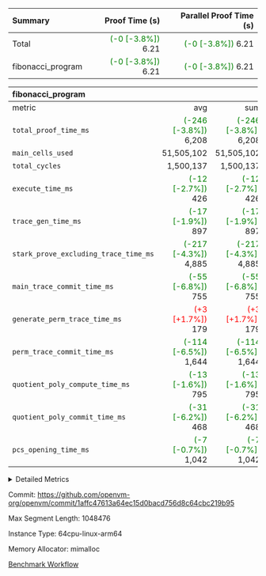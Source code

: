 | Summary | Proof Time (s) | Parallel Proof Time (s) |
|:---|---:|---:|
| Total | <span style='color: green'>(-0 [-3.8%])</span> 6.21 | <span style='color: green'>(-0 [-3.8%])</span> 6.21 |
| fibonacci_program | <span style='color: green'>(-0 [-3.8%])</span> 6.21 | <span style='color: green'>(-0 [-3.8%])</span> 6.21 |


| fibonacci_program |||||
|:---|---:|---:|---:|---:|
|metric|avg|sum|max|min|
| `total_proof_time_ms ` | <span style='color: green'>(-246 [-3.8%])</span> 6,208 | <span style='color: green'>(-246 [-3.8%])</span> 6,208 | <span style='color: green'>(-246 [-3.8%])</span> 6,208 | <span style='color: green'>(-246 [-3.8%])</span> 6,208 |
| `main_cells_used     ` |  51,505,102 |  51,505,102 |  51,505,102 |  51,505,102 |
| `total_cycles        ` |  1,500,137 |  1,500,137 |  1,500,137 |  1,500,137 |
| `execute_time_ms     ` | <span style='color: green'>(-12 [-2.7%])</span> 426 | <span style='color: green'>(-12 [-2.7%])</span> 426 | <span style='color: green'>(-12 [-2.7%])</span> 426 | <span style='color: green'>(-12 [-2.7%])</span> 426 |
| `trace_gen_time_ms   ` | <span style='color: green'>(-17 [-1.9%])</span> 897 | <span style='color: green'>(-17 [-1.9%])</span> 897 | <span style='color: green'>(-17 [-1.9%])</span> 897 | <span style='color: green'>(-17 [-1.9%])</span> 897 |
| `stark_prove_excluding_trace_time_ms` | <span style='color: green'>(-217 [-4.3%])</span> 4,885 | <span style='color: green'>(-217 [-4.3%])</span> 4,885 | <span style='color: green'>(-217 [-4.3%])</span> 4,885 | <span style='color: green'>(-217 [-4.3%])</span> 4,885 |
| `main_trace_commit_time_ms` | <span style='color: green'>(-55 [-6.8%])</span> 755 | <span style='color: green'>(-55 [-6.8%])</span> 755 | <span style='color: green'>(-55 [-6.8%])</span> 755 | <span style='color: green'>(-55 [-6.8%])</span> 755 |
| `generate_perm_trace_time_ms` | <span style='color: red'>(+3 [+1.7%])</span> 179 | <span style='color: red'>(+3 [+1.7%])</span> 179 | <span style='color: red'>(+3 [+1.7%])</span> 179 | <span style='color: red'>(+3 [+1.7%])</span> 179 |
| `perm_trace_commit_time_ms` | <span style='color: green'>(-114 [-6.5%])</span> 1,644 | <span style='color: green'>(-114 [-6.5%])</span> 1,644 | <span style='color: green'>(-114 [-6.5%])</span> 1,644 | <span style='color: green'>(-114 [-6.5%])</span> 1,644 |
| `quotient_poly_compute_time_ms` | <span style='color: green'>(-13 [-1.6%])</span> 795 | <span style='color: green'>(-13 [-1.6%])</span> 795 | <span style='color: green'>(-13 [-1.6%])</span> 795 | <span style='color: green'>(-13 [-1.6%])</span> 795 |
| `quotient_poly_commit_time_ms` | <span style='color: green'>(-31 [-6.2%])</span> 468 | <span style='color: green'>(-31 [-6.2%])</span> 468 | <span style='color: green'>(-31 [-6.2%])</span> 468 | <span style='color: green'>(-31 [-6.2%])</span> 468 |
| `pcs_opening_time_ms ` | <span style='color: green'>(-7 [-0.7%])</span> 1,042 | <span style='color: green'>(-7 [-0.7%])</span> 1,042 | <span style='color: green'>(-7 [-0.7%])</span> 1,042 | <span style='color: green'>(-7 [-0.7%])</span> 1,042 |



<details>
<summary>Detailed Metrics</summary>

| group | num_segments | keygen_time_ms | commit_exe_time_ms |
| --- | --- | --- | --- |
| fibonacci_program | 1 | 342 | 6 | 

| group | air_name | quotient_deg | interactions | constraints |
| --- | --- | --- | --- | --- |
| fibonacci_program | AccessAdapterAir<16> | 2 | 5 | 14 | 
| fibonacci_program | AccessAdapterAir<2> | 2 | 5 | 14 | 
| fibonacci_program | AccessAdapterAir<32> | 2 | 5 | 14 | 
| fibonacci_program | AccessAdapterAir<4> | 2 | 5 | 14 | 
| fibonacci_program | AccessAdapterAir<64> | 2 | 5 | 14 | 
| fibonacci_program | AccessAdapterAir<8> | 2 | 5 | 14 | 
| fibonacci_program | BitwiseOperationLookupAir<8> | 2 | 2 | 4 | 
| fibonacci_program | MemoryMerkleAir<8> | 2 | 4 | 40 | 
| fibonacci_program | PersistentBoundaryAir<8> | 2 | 3 | 6 | 
| fibonacci_program | PhantomAir | 2 | 3 | 5 | 
| fibonacci_program | Poseidon2PeripheryAir<BabyBearParameters>, 1> | 2 | 1 | 286 | 
| fibonacci_program | ProgramAir | 1 | 1 | 4 | 
| fibonacci_program | RangeTupleCheckerAir<2> | 1 | 1 | 4 | 
| fibonacci_program | VariableRangeCheckerAir | 1 | 1 | 4 | 
| fibonacci_program | VmAirWrapper<Rv32BaseAluAdapterAir, BaseAluCoreAir<4, 8> | 2 | 19 | 43 | 
| fibonacci_program | VmAirWrapper<Rv32BaseAluAdapterAir, LessThanCoreAir<4, 8> | 2 | 17 | 39 | 
| fibonacci_program | VmAirWrapper<Rv32BaseAluAdapterAir, ShiftCoreAir<4, 8> | 2 | 23 | 90 | 
| fibonacci_program | VmAirWrapper<Rv32BranchAdapterAir, BranchEqualCoreAir<4> | 2 | 11 | 25 | 
| fibonacci_program | VmAirWrapper<Rv32BranchAdapterAir, BranchLessThanCoreAir<4, 8> | 2 | 13 | 41 | 
| fibonacci_program | VmAirWrapper<Rv32CondRdWriteAdapterAir, Rv32JalLuiCoreAir> | 2 | 10 | 22 | 
| fibonacci_program | VmAirWrapper<Rv32HintStoreAdapterAir, Rv32HintStoreCoreAir> | 2 | 15 | 17 | 
| fibonacci_program | VmAirWrapper<Rv32JalrAdapterAir, Rv32JalrCoreAir> | 2 | 16 | 20 | 
| fibonacci_program | VmAirWrapper<Rv32LoadStoreAdapterAir, LoadSignExtendCoreAir<4, 8> | 2 | 18 | 33 | 
| fibonacci_program | VmAirWrapper<Rv32LoadStoreAdapterAir, LoadStoreCoreAir<4> | 2 | 17 | 38 | 
| fibonacci_program | VmAirWrapper<Rv32MultAdapterAir, DivRemCoreAir<4, 8> | 2 | 25 | 88 | 
| fibonacci_program | VmAirWrapper<Rv32MultAdapterAir, MulHCoreAir<4, 8> | 2 | 24 | 38 | 
| fibonacci_program | VmAirWrapper<Rv32MultAdapterAir, MultiplicationCoreAir<4, 8> | 2 | 19 | 26 | 
| fibonacci_program | VmAirWrapper<Rv32RdWriteAdapterAir, Rv32AuipcCoreAir> | 2 | 11 | 15 | 
| fibonacci_program | VmConnectorAir | 2 | 3 | 9 | 

| group | air_name | segment | rows | prep_cols | perm_cols | main_cols | cells |
| --- | --- | --- | --- | --- | --- | --- | --- |
| fibonacci_program | AccessAdapterAir<8> | 0 | 64 |  | 24 | 17 | 2,624 | 
| fibonacci_program | BitwiseOperationLookupAir<8> | 0 | 65,536 | 3 | 8 | 2 | 655,360 | 
| fibonacci_program | MemoryMerkleAir<8> | 0 | 512 |  | 20 | 32 | 26,624 | 
| fibonacci_program | PersistentBoundaryAir<8> | 0 | 64 |  | 12 | 20 | 2,048 | 
| fibonacci_program | PhantomAir | 0 | 2 |  | 12 | 6 | 36 | 
| fibonacci_program | Poseidon2PeripheryAir<BabyBearParameters>, 1> | 0 | 256 |  | 8 | 300 | 78,848 | 
| fibonacci_program | ProgramAir | 0 | 4,096 |  | 8 | 10 | 73,728 | 
| fibonacci_program | RangeTupleCheckerAir<2> | 0 | 524,288 | 2 | 8 | 1 | 4,718,592 | 
| fibonacci_program | VariableRangeCheckerAir | 0 | 262,144 | 2 | 8 | 1 | 2,359,296 | 
| fibonacci_program | VmAirWrapper<Rv32BaseAluAdapterAir, BaseAluCoreAir<4, 8> | 0 | 1,048,576 |  | 80 | 36 | 121,634,816 | 
| fibonacci_program | VmAirWrapper<Rv32BaseAluAdapterAir, LessThanCoreAir<4, 8> | 0 | 524,288 |  | 40 | 37 | 40,370,176 | 
| fibonacci_program | VmAirWrapper<Rv32BaseAluAdapterAir, ShiftCoreAir<4, 8> | 0 | 2 |  | 52 | 53 | 210 | 
| fibonacci_program | VmAirWrapper<Rv32BranchAdapterAir, BranchEqualCoreAir<4> | 0 | 262,144 |  | 48 | 26 | 19,398,656 | 
| fibonacci_program | VmAirWrapper<Rv32BranchAdapterAir, BranchLessThanCoreAir<4, 8> | 0 | 8 |  | 56 | 32 | 704 | 
| fibonacci_program | VmAirWrapper<Rv32CondRdWriteAdapterAir, Rv32JalLuiCoreAir> | 0 | 131,072 |  | 44 | 18 | 8,126,464 | 
| fibonacci_program | VmAirWrapper<Rv32HintStoreAdapterAir, Rv32HintStoreCoreAir> | 0 | 4 |  | 36 | 26 | 248 | 
| fibonacci_program | VmAirWrapper<Rv32JalrAdapterAir, Rv32JalrCoreAir> | 0 | 16 |  | 36 | 28 | 1,024 | 
| fibonacci_program | VmAirWrapper<Rv32LoadStoreAdapterAir, LoadStoreCoreAir<4> | 0 | 32 |  | 72 | 40 | 3,584 | 
| fibonacci_program | VmAirWrapper<Rv32RdWriteAdapterAir, Rv32AuipcCoreAir> | 0 | 16 |  | 28 | 21 | 784 | 
| fibonacci_program | VmConnectorAir | 0 | 2 | 1 | 12 | 4 | 32 | 

| group | segment | trace_gen_time_ms | total_proof_time_ms | total_cycles | total_cells | stark_prove_excluding_trace_time_ms | quotient_poly_compute_time_ms | quotient_poly_commit_time_ms | perm_trace_commit_time_ms | pcs_opening_time_ms | main_trace_commit_time_ms | main_cells_used | generate_perm_trace_time_ms | execute_time_ms |
| --- | --- | --- | --- | --- | --- | --- | --- | --- | --- | --- | --- | --- | --- | --- |
| fibonacci_program | 0 | 897 | 6,208 | 1,500,137 | 197,453,854 | 4,885 | 795 | 468 | 1,644 | 1,042 | 755 | 51,505,102 | 179 | 426 | 

</details>


Commit: https://github.com/openvm-org/openvm/commit/1affc47613a64ec15d0bacd756d8c64cbc219b95

Max Segment Length: 1048476

Instance Type: 64cpu-linux-arm64

Memory Allocator: mimalloc

[Benchmark Workflow](https://github.com/openvm-org/openvm/actions/runs/12657543835)
